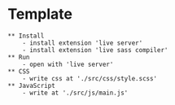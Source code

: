 # Template
    ** Install
        - install extension 'live server'
        - install extension 'live sass compiler'
    ** Run
        - open with 'live server'
    ** CSS
        - write css at './src/css/style.scss'
    ** JavaScript
        - write at './src/js/main.js'
    
    
    